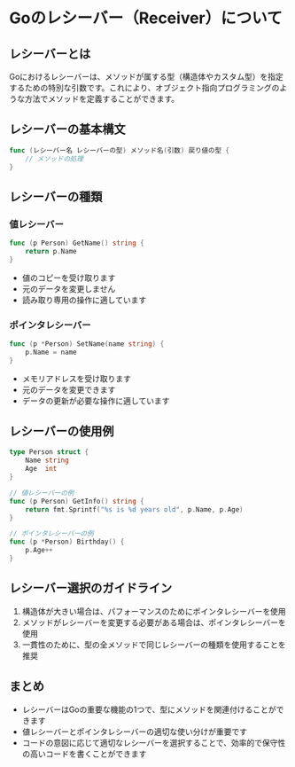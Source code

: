 # Goのレシーバー（Receiver）について

## レシーバーとは
Goにおけるレシーバーは、メソッドが属する型（構造体やカスタム型）を指定するための特別な引数です。これにより、オブジェクト指向プログラミングのような方法でメソッドを定義することができます。

## レシーバーの基本構文
```go
func (レシーバー名 レシーバーの型) メソッド名(引数) 戻り値の型 {
    // メソッドの処理
}
```

## レシーバーの種類

### 値レシーバー
```go
func (p Person) GetName() string {
    return p.Name
}
```
- 値のコピーを受け取ります
- 元のデータを変更しません
- 読み取り専用の操作に適しています

### ポインタレシーバー
```go
func (p *Person) SetName(name string) {
    p.Name = name
}
```
- メモリアドレスを受け取ります
- 元のデータを変更できます
- データの更新が必要な操作に適しています

## レシーバーの使用例
```go
type Person struct {
    Name string
    Age  int
}

// 値レシーバーの例
func (p Person) GetInfo() string {
    return fmt.Sprintf("%s is %d years old", p.Name, p.Age)
}

// ポインタレシーバーの例
func (p *Person) Birthday() {
    p.Age++
}
```

## レシーバー選択のガイドライン
1. 構造体が大きい場合は、パフォーマンスのためにポインタレシーバーを使用
2. メソッドがレシーバーを変更する必要がある場合は、ポインタレシーバーを使用
3. 一貫性のために、型の全メソッドで同じレシーバーの種類を使用することを推奨

## まとめ
- レシーバーはGoの重要な機能の1つで、型にメソッドを関連付けることができます
- 値レシーバーとポインタレシーバーの適切な使い分けが重要です
- コードの意図に応じて適切なレシーバーを選択することで、効率的で保守性の高いコードを書くことができます